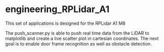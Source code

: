 # engineering_RPLidar_A1

This set of applications is designed for the RPLidar A1 M8

The push_scanner.py is able to push real time data from the LiDAR to matplotlib and create a live scatter plot in cartesian coordinates.
The next goal is to enable door frame recognition as well as obstacle detection.
